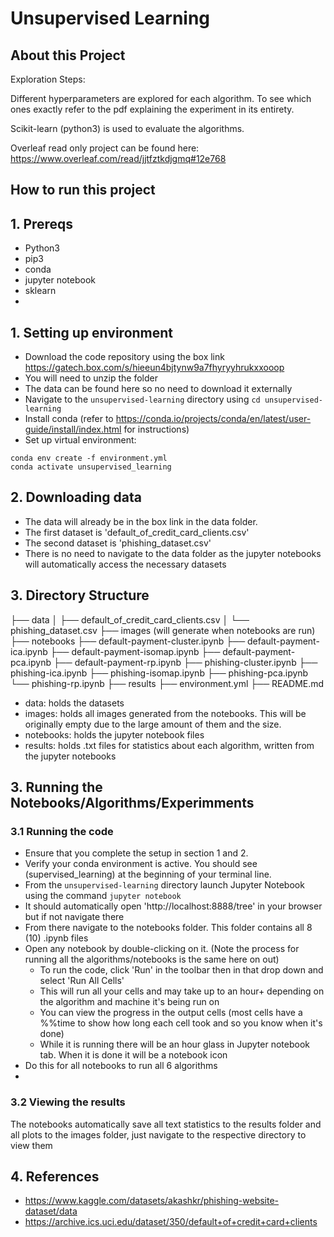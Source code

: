 # Unsupervised Learning

## About this Project
Exploration Steps:

Different hyperparameters are explored for each algorithm. To see which ones exactly refer to the pdf explaining the
experiment in its entirety.

Scikit-learn (python3) is used to evaluate the algorithms.

Overleaf read only project can be found here: https://www.overleaf.com/read/jjtfztkdjgmq#12e768

## How to run this project
## 1. Prereqs
- Python3
- pip3
- conda
- jupyter notebook
- sklearn
- 
## 1. Setting up environment
- Download the code repository using the box link https://gatech.box.com/s/hieeun4bjtynw9a7fhyryyhrukxxooop
- You will need to unzip the folder
- The data can be found here so no need to download it externally
- Navigate to the `unsupervised-learning` directory using `cd unsupervised-learning`
- Install conda (refer to https://conda.io/projects/conda/en/latest/user-guide/install/index.html for instructions)
- Set up virtual environment:
```
conda env create -f environment.yml
conda activate unsupervised_learning
```

## 2. Downloading data
- The data will already be in the box link in the data folder. 
- The first dataset is 'default_of_credit_card_clients.csv'
- The second dataset is 'phishing_dataset.csv'
- There is no need to navigate to the data folder as the jupyter notebooks will automatically access the necessary datasets

## 3. Directory Structure

├── data
│   ├── default_of_credit_card_clients.csv
│   └── phishing_dataset.csv
├── images (will generate when notebooks are run)
├── notebooks
    ├── default-payment-cluster.ipynb
    ├── default-payment-ica.ipynb
    ├── default-payment-isomap.ipynb
    ├── default-payment-pca.ipynb
    ├── default-payment-rp.ipynb
    ├── phishing-cluster.ipynb
    ├── phishing-ica.ipynb
    ├── phishing-isomap.ipynb
    ├── phishing-pca.ipynb
    └── phishing-rp.ipynb
├── results
├── environment.yml
├── README.md

- data: holds the datasets
- images: holds all images generated from the notebooks. This will be originally empty due to the large amount of them and the size.
- notebooks: holds the jupyter notebook files
- results: holds .txt files for statistics about each algorithm, written from the jupyter notebooks


## 3. Running the Notebooks/Algorithms/Experimments
### 3.1 Running the code
- Ensure that you complete the setup in section 1 and 2.
- Verify your conda environment is active. You should see (supervised_learning) at the beginning of your terminal line.
- From the `unsupervised-learning` directory launch Jupyter Notebook using the command `jupyter notebook`
- It should automatically open 'http://localhost:8888/tree' in your browser but if not navigate there
- From there navigate to the notebooks folder. This folder contains all 8 (10) .ipynb files 
- Open any notebook by double-clicking on it. (Note the process for running all the algorithms/notebooks is the same here on out)
  - To run the code, click 'Run' in the toolbar then in that drop down and select 'Run All Cells'
  - This will run all your cells and may take up to an hour+ depending on the algorithm and machine it's being run on
  - You can view the progress in the output cells (most cells have a %%time to show how long each cell took and so you know when it's done)
  - While it is running there will be an hour glass in Jupyter notebook tab. When it is done it will be a notebook icon
- Do this for all notebooks to run all 6 algorithms
- 
### 3.2 Viewing the results
The notebooks automatically save all text statistics to the results folder and all plots to the images folder, just
navigate to the respective directory to view them

## 4. References
- https://www.kaggle.com/datasets/akashkr/phishing-website-dataset/data
- https://archive.ics.uci.edu/dataset/350/default+of+credit+card+clients
